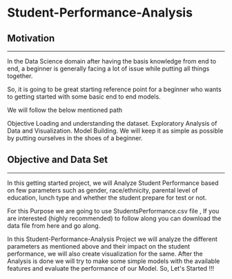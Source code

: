 # Student-Performance-Analysis

## Motivation
***
In the Data Science domain after having the basis knowledge from end to end, a beginner is generally facing a lot of issue while putting all things together.

So, it is going to be great starting reference point for a beginner who wants to getting started with some basic end to end models.

We will follow the below mentioned path 

Objective
Loading and understanding the dataset. 
Exploratory Analysis of Data and Visualization.
Model Building.
We will keep it as simple as possible by putting ourselves in the shoes of a beginner.


## Objective and Data Set
***
In this getting started project, we will Analyze Student Performance based on few parameters such as gender, race/ethnicity, parental level of education, lunch type and whether the student prepare for test or not.

For this Purpose we are going to use StudentsPerformance.csv file , If you are interested (highly recommended) to follow along you can download the data file from here and go along.

In this Student-Performance-Analysis Project we will analyze the different parameters as mentioned above and their impact on the student performance, we will also create visualization for the same.
After the Analysis is done we will try to make some simple models with the available features and evaluate the performance of our Model.
So, Let's Started !!!
